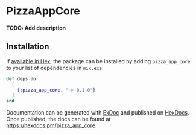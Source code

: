 # PizzaAppCore

**TODO: Add description**

## Installation

If [available in Hex](https://hex.pm/docs/publish), the package can be installed
by adding `pizza_app_core` to your list of dependencies in `mix.exs`:

```elixir
def deps do
  [
    {:pizza_app_core, "~> 0.1.0"}
  ]
end
```

Documentation can be generated with [ExDoc](https://github.com/elixir-lang/ex_doc)
and published on [HexDocs](https://hexdocs.pm). Once published, the docs can
be found at <https://hexdocs.pm/pizza_app_core>.

